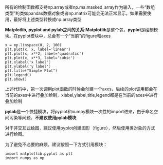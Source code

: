所有的绘制函数都支持np.array或者np.ma.masked\_array作为输入，一些“数组类型”的类如pandas数据对象或者np.matrix可能会无法正常显示，如果需要使用，最好将上述类型转换成np.array类型

**Matplotlib, pyplot and pylab之间的关系**:**Matplotlib**是整个包，**pyplot**是绘制模块。在pyplot模块中，总会有一个“当前”的figure和axes

```
x = np.linspace(0, 2, 100)
plt.plot(x, x, label='linear')
plt.plot(x, x**2, label='quadratic')
plt.plot(x, x**3, label='cubic')
plt.xlabel('x label')
plt.ylabel('y label')
plt.title("Simple Plot")
plt.legend()
plt.show()
```

上述代码中，第一次调用plot函数的时候会创建一个axes，后续的plot调用都会在当前的axes中进行叠加绘制，xlabel,ylabel,title,legend都是在当前的axes中进行叠加绘制

**pylab**是一个快捷模块，将pyplot和numpy模块一次性的import进来，由于命名空间污染等问题，**不建议使用pylab模块**

对于非交互式绘图，建议使用pyplot创建图形（figure），然后使用类对象的方式进行绘图。

为了避免不必要的麻烦，建议按照一下方式引用模块：

```
import matplotlib.pyplot as plt
import numpy as np
```



